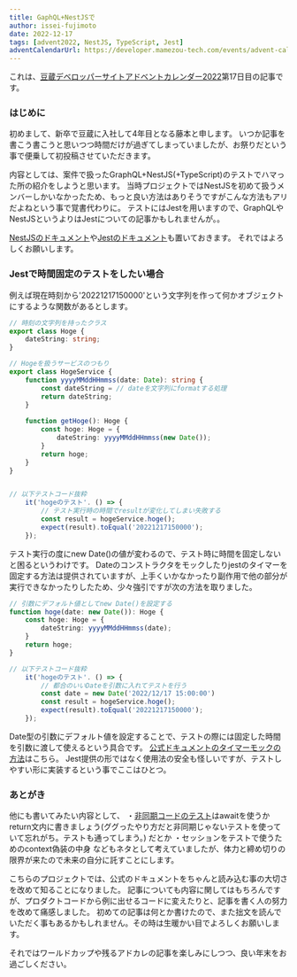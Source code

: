 ```yaml
---
title: GaphQL+NestJSで
author: issei-fujimoto
date: 2022-12-17
tags: [advent2022, NestJS, TypeScript, Jest]
adventCalendarUrl: https://developer.mamezou-tech.com/events/advent-calendar/2022/
---
```


これは、[豆蔵デベロッパーサイトアドベントカレンダー2022](https://developer.mamezou-tech.com/events/advent-calendar/2022/)第17日目の記事です。

### はじめに
初めまして、新卒で豆蔵に入社して4年目となる藤本と申します。
いつか記事を書こう書こうと思いつつ時間だけが過ぎてしまっていましたが、お祭りだという事で便乗して初投稿させていただきます。

内容としては、案件で扱ったGraphQL+NestJS(+TypeScript)のテストでハマった所の紹介をしようと思います。
当時プロジェクトではNestJSを初めて扱うメンバーしかいなかったため、もっと良い方法はありそうですがこんな方法もアリだよねという事で覚書代わりに。
テストにはJestを用いますので、GraphQLやNestJSというよりはJestについての記事かもしれませんが。。

[NestJSのドキュメント](https://docs.nestjs.com/)や[Jestのドキュメント](https://jestjs.io/ja/docs/getting-started)も置いておきます。
それではよろしくお願いします。

### Jestで時間固定のテストをしたい場合
例えば現在時刻から'20221217150000'という文字列を作って何かオブジェクトにするような関数があるとします。

```typescript
// 時刻の文字列を持ったクラス
export class Hoge {
    dateString: string;
}

// Hogeを扱うサービスのつもり
export class HogeService {
    function yyyyMMddHHmmss(date: Date): string {
        const dateString = // dateを文字列にformatする処理
        return dateString;
    }
    
    function getHoge(): Hoge {
        const hoge: Hoge = {
            dateString: yyyyMMddHHmmss(new Date());
        }
        return hoge;
    }
}


// 以下テストコード抜粋
    it('hogeのテスト'. () => {
        // テスト実行時の時間でresultが変化してしまい失敗する
        const result = hogeService.hoge();
        expect(result).toEqual('20221217150000');
    });
```

テスト実行の度にnew Date()の値が変わるので、テスト時に時間を固定しないと困るというわけです。
Dateのコンストラクタをモックしたりjestのタイマーを固定する方法は提供されていますが、上手くいかなかったり副作用で他の部分が実行できなかったりしたため、少々強引ですが次の方法を取りました。

```typescript
// 引数にデフォルト値としてnew Date()を設定する
function hoge(date: new Date()): Hoge {
    const hoge: Hoge = {
        dateString: yyyyMMddHHmmss(date);
    }
    return hoge;
}

// 以下テストコード抜粋
    it('hogeのテスト'. () => {
        // 都合のいいDateを引数に入れてテストを行う
        const date = new Date('2022/12/17 15:00:00')
        const result = hogeService.hoge();
        expect(result).toEqual('20221217150000');
    });
```

Date型の引数にデフォルト値を設定することで、テストの際には固定した時間を引数に渡して使えるという具合です。
[公式ドキュメントのタイマーモックの方法](https://jestjs.io/ja/docs/timer-mocks)はこちら。
Jest提供の形ではなく使用法の安全も怪しいですが、テストしやすい形に実装するという事でここはひとつ。

### あとがき

他にも書いてみたい内容として、
・[非同期コードのテスト](https://jestjs.io/ja/docs/asynchronous)はawaitを使うかreturn文内に書きましょう(ググったやり方だと非同期じゃないテストを使っていて忘れがち。テストも通ってしまう。)
だとか
・セッションをテストで使うためのcontext偽装の中身
などもネタとして考えていましたが、体力と締め切りの限界が来たので未来の自分に託すことにします。

こちらのプロジェクトでは、公式のドキュメントをちゃんと読み込む事の大切さを改めて知ることになりました。
記事についても内容に関してはもちろんですが、プロダクトコードから例に出せるコードに変えたりと、記事を書く人の努力を改めて痛感しました。
初めての記事は何とか書けたので、また拙文を読んでいただく事もあるかもしれません。その時は生暖かい目でよろしくお願いします。

それではワールドカップや残るアドカレの記事を楽しみにしつつ、良い年末をお過ごしください。